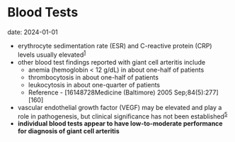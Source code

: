 # Blood Tests

date: 2024-01-01
*   erythrocyte sedimentation rate (ESR) and C-reactive protein (CRP) levels usually elevated<sup><a data-for="reference" data-tip="#GUID-1EC227A7-990C-4DEA-B5C5-C0B0A80AFCAA__GENREF6606" href="https://www.dynamed.com/condition/giant-cell-arteritis-including-temporal-arteritis#GUID-1EC227A7-990C-4DEA-B5C5-C0B0A80AFCAA__GENREF6606" currentitem="false">1</a></sup>
*   other blood test findings reported with giant cell arteritis include
    *   anemia (hemoglobin < 12 g/dL) in about one-half of patients
    *   thrombocytosis in about one-half of patients
    *   leukocytosis in about one-quarter of patients
    *   Reference - [16148728Medicine (Baltimore) 2005 Sep;84(5):277][160]
*   vascular endothelial growth factor (VEGF) may be elevated and play a role in pathogenesis, but clinical significance has not been established<sup><a data-for="reference" data-tip="#GUID-1EC227A7-990C-4DEA-B5C5-C0B0A80AFCAA__DEJACO2017" href="https://www.dynamed.com/condition/giant-cell-arteritis-including-temporal-arteritis#GUID-1EC227A7-990C-4DEA-B5C5-C0B0A80AFCAA__DEJACO2017" currentitem="false">5</a></sup>
*   **individual blood tests appear to have low-to-moderate performance for diagnosis of giant cell arteritis**